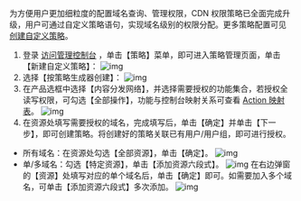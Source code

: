 为方便用户更加细粒度的配置域名查询、管理权限，CDN 权限策略已全面完成升级，用户可通过自定义策略语句，实现域名级别的权限分配。更多策略配置可见 [创建自定义策略](https://cloud.tencent.com/document/product/598/37739)。

1. 登录 [访问管理控制台](https://console.cloud.tencent.com/cam/overview) ，单击【策略】菜单，即可进入策略管理页面，单击【新建自定义策略】：
![img](https://main.qcloudimg.com/raw/6570c1642d59bf00b5dee346f48ddf0e.png)
2. 选择【按策略生成器创建】：
![img](https://main.qcloudimg.com/raw/12a78b0a490d6cd95a4427b92710400f.png)
3. 在产品选框中选择【内容分发网络】，并选择需要授权的功能集合，若授权全读写权限，可勾选【全部操作】，功能与控制台映射关系可查看 [Action 映射表](https://cloud.tencent.com/document/product/228/41867)。
![img](https://main.qcloudimg.com/raw/b496d6ccb4977e63376fca7cb8ffbf37.png)
4. 在资源处填写需要授权的域名，完成填写后，单击【确定】并单击【下一步】，即可创建策略。将创建好的策略关联已有用户/用户组，即可进行授权。
 - 所有域名：在资源处勾选【全部资源】，单击【确定】。
  ![img](https://main.qcloudimg.com/raw/9ddd4b97828faeadd0063d0ede3283a0.png)
 - 单/多域名：勾选【特定资源】，单击【添加资源六段式】。
 ![img](https://main.qcloudimg.com/raw/05dd24c7e96e3ae6cd6aa2b9ee64641d.png)
 在右边弹窗的【资源】处填写对应的单个域名后，单击【确定】即可。如需要加入多个域名，可单击【添加资源六段式】多次添加。
 ![img](https://main.qcloudimg.com/raw/68715dd7708d3b79aac0d64ae713ae85.png)

